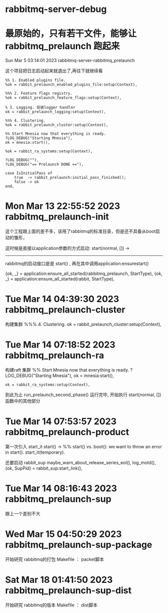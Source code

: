 # rabbitmq-server-debug

# 最原始的，只有若干文件，能够让 rabbitmq_prelaunch 跑起来
Sun Mar 5  03:14:01 2023 rabbitmq-server-rabbitmq_prelaunch

这个项目把日志启动起来就退出了,再往下就继续看

    %% 1. Enabled plugins file.
    %ok = rabbit_prelaunch_enabled_plugins_file:setup(Context),

    %%% 2. Feature flags registry.
    %ok = rabbit_prelaunch_feature_flags:setup(Context),

    % 3. Logging. 安装logger handler
    ok = rabbit_prelaunch_logging:setup(Context),

    %%% 4. Clustering.
    %ok = rabbit_prelaunch_cluster:setup(Context),

    %% Start Mnesia now that everything is ready.
    ?LOG_DEBUG("Starting Mnesia"),
    ok = mnesia:start(),

    %ok = rabbit_ra_systems:setup(Context),

    ?LOG_DEBUG(""),
    ?LOG_DEBUG("== Prelaunch DONE =="),

    case IsInitialPass of
        true  -> rabbit_prelaunch:initial_pass_finished();
        false -> ok
    end,

# Mon Mar 13 22:55:52 2023 rabbitmq_prelaunch-init

这个工程跟上面的差不多，该用了rabbitmq的标准目录，但是还不具备从boot启动的雏形，

这时候是直接以application参数的方式启动: start(normal, []) ->

---------
rabbitmq的启动接口是是 start() , 再在其中调用application:ensurestart()

{ok, _} = application:ensure_all_started(rabbitmq_prelaunch,
                                         StartType),
{ok, _} = application:ensure_all_started(rabbit,
                                         StartType),



# Tue Mar 14 04:39:30 2023 rabbitmq_prelaunch-cluster 

构建集群
    %%% 4. Clustering.
    ok = rabbit_prelaunch_cluster:setup(Context),

# Tue Mar 14 07:18:52 2023 rabbitmq_prelaunch-ra

构建raft 集群
    %% Start Mnesia now that everything is ready.
    ?LOG_DEBUG("Starting Mnesia"),
    ok = mnesia:start(),

    ok = rabbit_ra_systems:setup(Context),

到此为止  run_prelaunch_second_phase() 运行完毕, 开始执行 start(normal, []) 函数中的其他部分


# Tue Mar 14 07:53:57 2023 rabbitmq_prelaunch-product

第一次引入 start_it
start() ->
    %% start() vs. boot(): we want to throw an error in start().
    start_it(temporary).

还要启动 rabbit_sup
        maybe_warn_about_release_series_eol(),
        log_motd(),
        {ok, SupPid} = rabbit_sup:start_link(),


# Tue Mar 14 08:16:43 2023 rabbitmq_prelaunch-sup

跟上一个差别不大

# Wed Mar 15 04:50:29 2023 rabbitmq_prelaunch-sup-package

开始研究 rabbitmq的打包 Makefile ： packet脚本

# Sat Mar 18 01:41:50 2023 rabbitmq_prelaunch-sup-dist

开始研究 rabbitmq的版本  Makefile ： dist脚本

#


